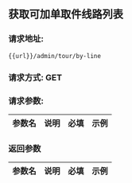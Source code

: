 ## 获取可加单取件线路列表
### 请求地址:
```
{{url}}/admin/tour/by-line
```
### 请求方式: GET  
### 请求参数:  

|参数名|说明|必填|示例|  
 |---|---|---|---|  
### 返回参数  

|参数名|说明|必填|示例|  
 |---|---|---|---|  

